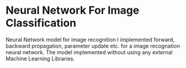 # Neural Network For Image Classification 
Neural Network model for image recognition 
I implemented forward, backward propagation, parameter update etc. for a image recognation neural network.
The model implemented without using any external Machine Learning Libraries.
